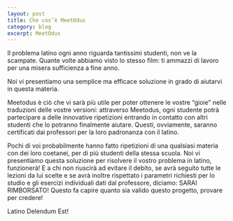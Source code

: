 ```yaml
---
layout: post
title: Che cos’è MeetOdus
category: blog
excerpt: MeetOdus
---
```


Il problema latino ogni anno riguarda tantissimi studenti, non ve la scampate.
Quante volte abbiamo visto lo stesso film: ti ammazzi di lavoro per una misera
sufficienza a fine anno.

Noi vi presentiamo una semplice ma efficace soluzione in grado di aiutarvi in questa
materia.

Meetodus è ciò che vi sarà più utile per poter ottenere le vostre “gioie” nelle
traduzioni delle vostre versioni: attraverso Meetodus, ogni studente potrà
partecipare a delle innovative ripetizioni entrando in contatto con altri studenti che
lo potranno finalmente aiutare. Questi, ovviamente, saranno certificati dai
professori per la loro padronanza con il latino.

Pochi di voi probabilmente hanno fatto ripetizioni di una qualsiasi materia con dei
loro coetanei, per di più studenti della stessa scuola. Noi vi presentiamo questa
soluzione per risolvere il vostro problema in latino, funzionerà! E a chi non riuscirà
ad evitare il debito, se avrà seguito tutte le lezioni da lui scelte e se avrà inoltre
rispettato i parametri richiesti per lo studio e gli esercizi individuali dati dal
professore, diciamo: SARAI RIMBORSATO! Questo fa capire quanto sia valido questo
progetto, provare per credere!

Latino Delendum Est!
